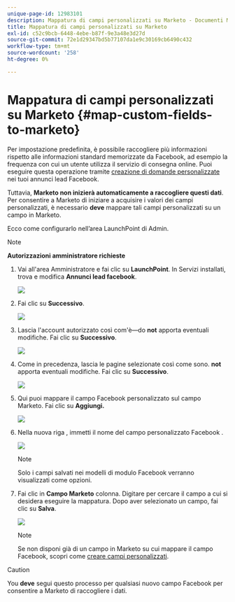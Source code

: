 ```yaml
---
unique-page-id: 12983101
description: Mappatura di campi personalizzati su Marketo - Documenti Marketo - Documentazione del prodotto
title: Mappatura di campi personalizzati su Marketo
exl-id: c52c9bcb-6448-4ebe-b87f-9e3a48e3d27d
source-git-commit: 72e1d29347bd5b77107da1e9c30169cb6490c432
workflow-type: tm+mt
source-wordcount: '258'
ht-degree: 0%

---
```


# Mappatura di campi personalizzati su Marketo {#map-custom-fields-to-marketo}

Per impostazione predefinita, è possibile raccogliere più informazioni rispetto alle informazioni standard memorizzate da Facebook, ad esempio la frequenza con cui un utente utilizza il servizio di consegna online. Puoi eseguire questa operazione tramite [creazione di domande personalizzate](https://www.facebook.com/business/help/774623835981457?helpref=uf_permalink) nei tuoi annunci lead Facebook.

Tuttavia, **Marketo non inizierà automaticamente a raccogliere questi dati**. Per consentire a Marketo di iniziare a acquisire i valori dei campi personalizzati, è necessario **deve** mappare tali campi personalizzati su un campo in Marketo.

Ecco come configurarlo nell’area LaunchPoint di Admin.

>[!NOTE]
>
>**Autorizzazioni amministratore richieste**

1. Vai all&#39;area Amministratore e fai clic su **LaunchPoint**. In Servizi installati, trova e modifica **Annunci lead facebook**.

   ![](assets/image2017-10-24-9-3a32-3a16.png)

1. Fai clic su **Successivo**.

   ![](assets/image2017-10-24-14-3a55-3a13.png)

1. Lascia l&#39;account autorizzato così com&#39;è—do **not** apporta eventuali modifiche. Fai clic su **Successivo**.

   ![](assets/image2017-10-24-14-3a56-3a48.png)

1. Come in precedenza, lascia le pagine selezionate così come sono. **not** apporta eventuali modifiche. Fai clic su **Successivo**.

   ![](assets/image2017-10-24-15-3a0-3a54.png)

1. Qui puoi mappare il campo Facebook personalizzato sul campo Marketo. Fai clic su **Aggiungi.**

   ![](assets/image2017-10-24-9-3a33-3a49.png)

1. Nella nuova riga , immetti il nome del campo personalizzato Facebook .

   ![](assets/image2017-10-24-9-3a37-3a3.png)

   >[!NOTE]
   >
   >Solo i campi salvati nei modelli di modulo Facebook verranno visualizzati come opzioni.

1. Fai clic in **Campo Marketo** colonna. Digitare per cercare il campo a cui si desidera eseguire la mappatura. Dopo aver selezionato un campo, fai clic su **Salva**.

   ![](assets/image2017-10-24-11-3a16-3a42.png)

   >[!NOTE]
   >
   >Se non disponi già di un campo in Marketo su cui mappare il campo Facebook, scopri come [creare campi personalizzati](/help/marketo/product-docs/administration/field-management/create-a-custom-field-in-marketo.md).

>[!CAUTION]
>
>You **deve** segui questo processo per qualsiasi nuovo campo Facebook per consentire a Marketo di raccogliere i dati.
